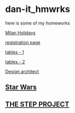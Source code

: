 # dan-it_hmwrks
here is some of my homeworks

<a href="https://dvesna.github.io/dan-it_hmwrks/homework3/index.html">Milan Holidays</a>

<a href="https://dvesna.github.io/dan-it_hmwrks/homework4/index.html">registration page</a>

<a href="https://dvesna.github.io/dan-it_hmwrks/homework5/index.html">tables - 1</a>

<a href="https://dvesna.github.io/dan-it_hmwrks/homework5_additional_task/index.html">tables - 2</a>

<a href="https://dvesna.github.io/dan-it_hmwrks/homework6/index.html">Design architect</a>

<a href="https://dvesna.github.io/dan-it_hmwrks/homework7/index.html">Star Wars</a>
----------------------
<a href="https://dvesna.github.io/dan-it_hmwrks/step-project-ham/index.html">THE STEP PROJECT</a>
----------------------

